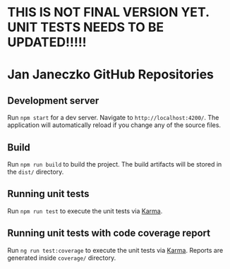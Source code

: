 # THIS IS NOT FINAL VERSION YET. UNIT TESTS NEEDS TO BE UPDATED!!!!!

# Jan Janeczko GitHub Repositories

## Development server

Run `npm start` for a dev server. Navigate to `http://localhost:4200/`. The application will automatically reload if you change any of the source files.

## Build

Run `npm run build` to build the project. The build artifacts will be stored in the `dist/` directory.

## Running unit tests

Run `npm run test` to execute the unit tests via [Karma](https://karma-runner.github.io).

## Running unit tests with code coverage report

Run `ng run test:coverage` to execute the unit tests via [Karma](https://karma-runner.github.io).
Reports are generated inside `coverage/` directory.

